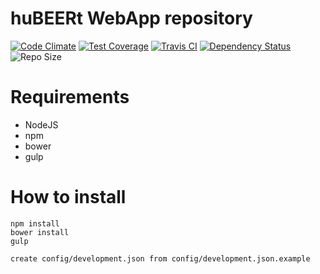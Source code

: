 huBEERt WebApp repository
===================================
[![Code Climate](https://codeclimate.com/github/SuperGrupa/huBEERt-webApp/badges/gpa.svg)](https://codeclimate.com/github/SuperGrupa/huBEERt-webApp)
[![Test Coverage](https://codeclimate.com/github/SuperGrupa/huBEERt-webApp/badges/coverage.svg)](https://codeclimate.com/github/SuperGrupa/huBEERt-webApp)
[![Travis CI](https://travis-ci.org/SuperGrupa/huBEERt-webApp.svg?branch=develop)](https://travis-ci.org/SuperGrupa/huBEERt-webApp)
[![Dependency Status](https://gemnasium.com/SuperGrupa/huBEERt-webApp.svg)](https://gemnasium.com/SuperGrupa/huBEERt-webApp)
![Repo Size](https://reposs.herokuapp.com/?path=SuperGrupa/huBEERt-webApp)


# Requirements

* NodeJS
* npm
* bower
* gulp

# How to install

```
npm install
bower install
gulp

create config/development.json from config/development.json.example 

```

